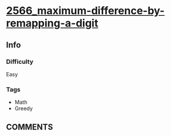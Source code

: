 # [2566_maximum-difference-by-remapping-a-digit](https://leetcode.com/problems/maximum-difference-by-remapping-a-digit)

## Info

### Difficulty

Easy

### Tags

- Math
- Greedy

## __COMMENTS__

> 
